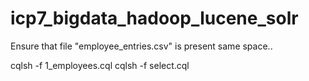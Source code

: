 # icp7_bigdata_hadoop_lucene_solr

Ensure that file "employee_entries.csv" is present same space..

cqlsh -f 1_employees.cql
cqlsh -f select.cql
